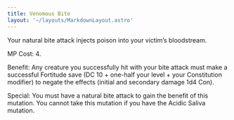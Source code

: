 ```yaml
---
title: Venomous Bite
layout: '~/layouts/MarkdownLayout.astro'
---
```

Your natural bite attack injects poison into your victim’s bloodstream.

MP Cost: 4.

Benefit: Any creature you successfully hit with your bite attack must make a
successful Fortitude save (DC 10 + one-half your level + your Constitution
modifier) to negate the effects (initial and secondary damage 1d4 Con).

Special: You must have a natural bite attack to gain the benefit of this
mutation. You cannot take this mutation if you have the Acidic Saliva
mutation.

